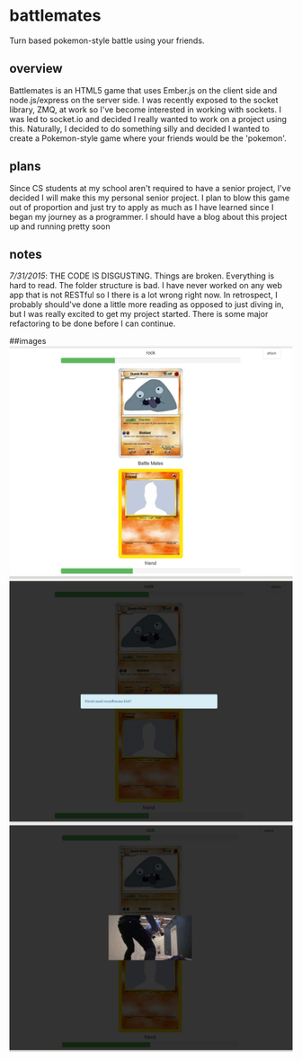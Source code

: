 # battlemates
Turn based pokemon-style battle using your friends.

## overview
Battlemates is an HTML5 game that uses Ember.js on the client
side and node.js/express on the server side. I was recently exposed
to the socket library, ZMQ, at work so I've become interested in 
working with sockets. I was led to socket.io and decided I really
wanted to work on a project using this. Naturally, I decided to do 
something silly and decided I wanted to create a Pokemon-style
game where your friends would be the 'pokemon'.

## plans
Since CS students at my school aren't required to have a senior project,
I've decided I will make this my personal senior project. I plan to 
blow this game out of proportion and just try to apply as much as I have
learned since I began my journey as a programmer. I should have a blog
about this project up and running pretty soon

## notes
*7/31/2015*: THE CODE IS DISGUSTING. Things are broken. Everything is
hard to read. The folder structure is bad. I have never worked on any
web app that is not RESTful so I there is a lot wrong right now. In
retrospect, I probably should've done a little more reading as opposed
to just diving in, but I was really excited to get my project started. There is some major refactoring to be done before I can continue. 

##images
![UI](images/bm_ui.png)
![Notification](images/bm_notif.png)
![Move](images/bm_move.png)